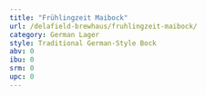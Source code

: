 ```yaml
---
title: "Frühlingzeit Maibock"
url: /delafield-brewhaus/fruhlingzeit-maibock/
category: German Lager
style: Traditional German-Style Bock
abv: 0
ibu: 0
srm: 0
upc: 0
---
```


